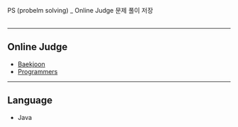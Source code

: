 PS (probelm solving) _ Online Judge 문제 풀이 저장<br><br>
***
## Online Judge
* [Baekjoon](https://www.acmicpc.net/)
* [Programmers](https://programmers.co.kr/)
***
## Language
* Java

